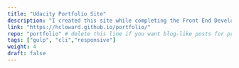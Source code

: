 ```yaml
---
title: "Udacity Portfolio Site"
description: "I created this site while completing the Front End Developer Nanodegree program with Udacity (https://www.udacity.com/course/front-end-web-developer-nanodegree--nd001). I was particularly proud of completing this program because I was selected out of a large pool of applicants for the Grow with Google scholarship (https://www.udacity.com/grow-with-google) which completely paid for it and it really stretched my Javascript and general web development abilities. Through the coursework I learned about progressive web apps, service workers, accessibility techniques, optimizing images, and much more. I also became more confident with the command line and using workflow tools like npm and gulp. I have only included a few of the projects from the coursework that I was most proud of and were easily uploaded to GitHub pages."
link: "https://hcloward.github.io/portfolio/"
repo: "portfolio" # delete this line if you want blog-like posts for projects
tags: ["gulp", "cli","responsive"]
weight: 4
draft: false
---
```

